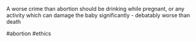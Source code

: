 A worse crime than abortion should be drinking while pregnant, or any activity which can damage the baby significantly - debatably worse than death

#abortion #ethics 